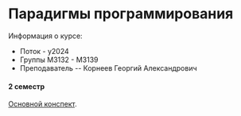
# Парадигмы программирования

Информация о курсе:

* Поток - y2024
* Группы М3132 - М3139
* Преподаватель -- Корнеев Георгий Александрович


#### 2 семестр

[Основной конспект](./Paradigms.pdf).
